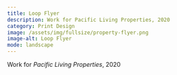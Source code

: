 ```yaml
---
title: Loop Flyer
description: Work for Pacific Living Properties, 2020
category: Print Design
image: /assets/img/fullsize/property-flyer.png
image-alt: Loop Flyer
mode: landscape
---
```


Work for *Pacific Living Properties*, 2020
